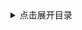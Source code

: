 <details>
    <summary><a>点击展开目录</a></summary>
    <ul>
    <img src="https://github.com/fmw666/Python/blob/master/pics/cute-chuoni.jpg?raw=true">
        <li>1</li>
        <li>2</li>
    </ul>
</details>
